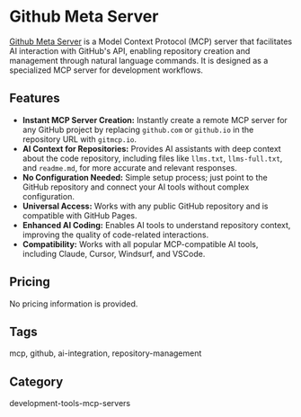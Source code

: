 # Github Meta Server

[Github Meta Server](https://gitmcp.io/) is a Model Context Protocol (MCP) server that facilitates AI interaction with GitHub's API, enabling repository creation and management through natural language commands. It is designed as a specialized MCP server for development workflows.

## Features
- **Instant MCP Server Creation:** Instantly create a remote MCP server for any GitHub project by replacing `github.com` or `github.io` in the repository URL with `gitmcp.io`.
- **AI Context for Repositories:** Provides AI assistants with deep context about the code repository, including files like `llms.txt`, `llms-full.txt`, and `readme.md`, for more accurate and relevant responses.
- **No Configuration Needed:** Simple setup process; just point to the GitHub repository and connect your AI tools without complex configuration.
- **Universal Access:** Works with any public GitHub repository and is compatible with GitHub Pages.
- **Enhanced AI Coding:** Enables AI tools to understand repository context, improving the quality of code-related interactions.
- **Compatibility:** Works with all popular MCP-compatible AI tools, including Claude, Cursor, Windsurf, and VSCode.

## Pricing
No pricing information is provided.

## Tags
mcp, github, ai-integration, repository-management

## Category
development-tools-mcp-servers